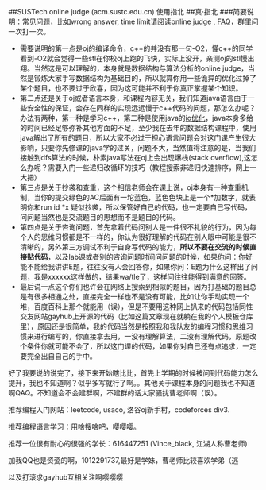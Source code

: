 ##SUSTech online judge (acm.sustc.edu.cn) 使用指北
##真·指北
###简要说明：常见问题，比如wrong answer, time limit请阅读online judge , [FAQ][1]，群里问一次打一次。

 - 需要说明的第一点是oj的编译命令，c++的并没有那一句-O2，懂c++的同学看到-O2就会觉得一些stl在你校oj上跑的飞快，实际上没开，亲测oj的stl慢出翔。当然这是可以理解的，本身就是数据结构与算法分析的online judge，当然是锻炼大家手写数据结构为基础目的，所以就算你用一些诡异的优化过掉了某个题目，也不要过于欣喜，因为这可能并不利于你真正掌握某个知识。
 - 第二点还是关于oj或者语言本身，和课程内容无关，我们知道java语言由于一些安全性的保证，会存在同样的实现远远慢于c++代码的问题，那怎么办呢？办法有两种，第一种是学习c++，第二种是使用java的[io优化][2]，java本身多给的时间已经足够弥补其他方面的不足，至少我在去年的数据结构课程中，使用java解出了所有的题目，所以大家不必过于担心语言问题会对这门课产生很大影响，只要你先修课的java学的过关，问题不大，当然值得注意的是，当我们接触到dfs算法的时候，朴素java写法在oj上会出现爆栈(stack overflow),这怎么办呢？需要入门一些递归改循环的技巧（教程搜索非递归快速排序，网上一大把）
 - 第三点是关于抄袭和查重，这个相信老师会在课上说，oj本身有一种查重机制，当你的提交绿色的AC后面有一坨蓝色，蓝色色块上是一个*加数字，就表明你和run id *x 疑似抄袭，所以保管好自己的代码，也一定要自己写代码，问问题当然也是交流题目的思想而不是题目的代码。
 - 第四点是关于咨询问题，首先拿着代码问别人是一件很不礼貌的行为，因为每个人的思维习惯都是不一样的，你认为很好理解的代码在别人眼中可能是很不清晰的，另外第三方调试不利于自身写代码的能力，**所以不要在交流的时候直接贴代码**，以及lab课或者别的咨询问题时间问问题的时候，如果你问：你好能不能给我讲讲E题，往往没有人会回答你，如果你问：E题为什么这样出了问题，我是xxxxxx这样做的，结果wa/tle了，这样问往往能得到满意的回答。
 - 最后说一点这个你们也许会在网络上搜索到相似的题目，因为打基础的题目总是有很多相通之处，直接完全一样也不是没有可能，比如让你手动实现一个堆，百度百科上那个就能用（误），但是不要用这种网上扒来的代码包括同性交友网站gayhub上开源的代码（比如这篇文章现在就躺在我的个人模板仓库里），原因还是很简单，我的代码当然是按照我和我队友的编程习惯和思维习惯来进行编写的，你直接拿去用，一没有理解算法，二没有理解代码，原题改个条件你就可能不会了，所以这门课的代码，如果你对自己还有点追求，一定要完全出自自己的手中。

好了我要说的说完了，接下来开始瞎比比，首先上学期的时候被问到代码能力怎么提升，我也不知道啊？似乎多写就行了啊。。其他关于课程本身的问题我也不知道啊QAQ。不知道会不会建群啊，不建群的话大家骚扰曹老师啊（误）。


推荐编程入门网站：leetcode, usaco, 洛谷oj新手村，codeforces div3.

推荐编程语言学习：用啥搜啥吧，嘤嘤嘤。

推荐一位很有耐心的很强的学长：616447251 (Vince_black, 江湖人称曹老师)

加我QQ也是资瓷的啊，1012291737,最好是学妹，曹老师比较喜欢学弟（逃

以及打滚求gayhub互相关注啊嘤嘤嘤

  [1]: http://acm.sustc.edu.cn/onlinejudge/faqs.php
  [2]: https://github.com/Wavator/ACM_template/blob/master/java/reader.java
